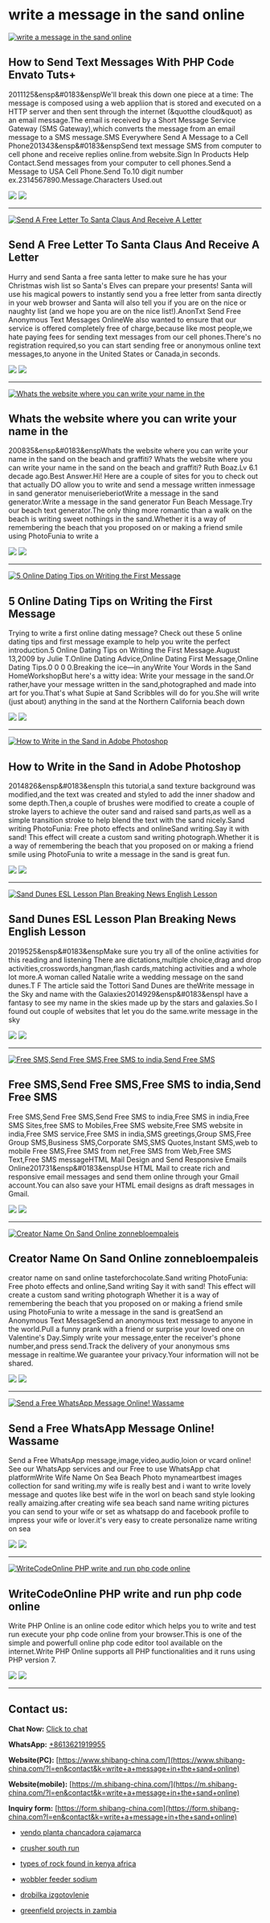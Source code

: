 # write a message in the sand online

<a href="https://swt.shibang-china.com/?l=en&img&k=write+a+message+in+the+sand+online" target="_blank">![write a message in the sand online](http://static.shibang-china.com/all-800x300/915.jpg)</a>

## How to Send Text Messages With PHP Code Envato Tuts+
2011125&ensp&#0183&enspWe'll break this down one piece at a time: The message is composed using a web appliion that is stored and executed on a HTTP server and then sent through the internet (&quotthe cloud&quot) as an email message.The email is received by a Short Message Service Gateway (SMS Gateway),which converts the message from an email message to a SMS message.SMS Everywhere Send A Message to a Cell Phone201343&ensp&#0183&enspSend text message SMS from computer to cell phone and receive replies online.from website.Sign In Products Help Contact.Send messages from your computer to cell phones.Send a Message to USA Cell Phone.Send To.10 digit number ex.2314567890.Message.Characters Used.out


<a href="https://whatsapp.shibangsoft.com/WhatsApp.php" target="_blank" title="WhatsApp">![](http://static.shibang-china.com/icon/whatsapp.png)</a> <a href="https://swt.shibang-china.com/?l=en&icon&k=write+a+message+in+the+sand+online" target="_blank">![](http://static.shibang-china.com/icon/chat-en.png)</a>

---

<a href="https://swt.shibang-china.com/?l=en&img&k=write+a+message+in+the+sand+online" target="_blank">![Send A Free Letter To Santa Claus And Receive A Letter](http://static.shibang-china.com/all-800x300/495.jpg)</a>

## Send A Free Letter To Santa Claus And Receive A Letter
Hurry and send Santa a free santa letter to make sure he has your Christmas wish list so Santa's Elves can prepare your presents! Santa will use his magical powers to instantly send you a free letter from santa directly in your web browser and Santa will also tell you if you are on the nice or naughty list (and we hope you are on the nice list!).AnonTxt Send Free Anonymous Text Messages OnlineWe also wanted to ensure that our service is offered completely free of charge,because like most people,we hate paying fees for sending text messages from our cell phones.There's no registration required,so you can start sending free or anonymous online text messages,to anyone in the United States or Canada,in seconds.


<a href="https://whatsapp.shibangsoft.com/WhatsApp.php" target="_blank" title="WhatsApp">![](http://static.shibang-china.com/icon/whatsapp.png)</a> <a href="https://swt.shibang-china.com/?l=en&icon&k=write+a+message+in+the+sand+online" target="_blank">![](http://static.shibang-china.com/icon/chat-en.png)</a>

---

<a href="https://swt.shibang-china.com/?l=en&img&k=write+a+message+in+the+sand+online" target="_blank">![Whats the website where you can write your name in the](http://static.shibang-china.com/all-800x300/1520.jpg)</a>

## Whats the website where you can write your name in the
200835&ensp&#0183&enspWhats the website where you can write your name in the sand on the beach and graffiti? Whats the website where you can write your name in the sand on the beach and graffiti? Ruth Boaz.Lv 6.1 decade ago.Best Answer.Hi! Here are a couple of sites for you to check out that actually DO allow you to write and send a message written inmessage in sand generator menuiserieberiotWrite a message in the sand generator.Write a message in the sand generator Fun Beach Message.Try our beach text generator.The only thing more romantic than a walk on the beach is writing sweet nothings in the sand.Whether it is a way of remembering the beach that you proposed on or making a friend smile using PhotoFunia to write a


<a href="https://whatsapp.shibangsoft.com/WhatsApp.php" target="_blank" title="WhatsApp">![](http://static.shibang-china.com/icon/whatsapp.png)</a> <a href="https://swt.shibang-china.com/?l=en&icon&k=write+a+message+in+the+sand+online" target="_blank">![](http://static.shibang-china.com/icon/chat-en.png)</a>

---

<a href="https://swt.shibang-china.com/?l=en&img&k=write+a+message+in+the+sand+online" target="_blank">![5 Online Dating Tips on Writing the First Message](http://static.shibang-china.com/all-800x300/748.jpg)</a>

## 5 Online Dating Tips on Writing the First Message
Trying to write a first online dating message? Check out these 5 online dating tips and first message example to help you write the perfect introduction.5 Online Dating Tips on Writing the First Message.August 13,2009 by Julie T.Online Dating Advice,Online Dating First Message,Online Dating Tips.0 0 0 0.Breaking the ice—in anyWrite Your Words in the Sand HomeWorkshopBut here's a witty idea: Write your message in the sand.Or rather,have your message written in the sand,photographed and made into art for you.That's what Supie at Sand Scribbles will do for you.She will write (just about) anything in the sand at the Northern California beach down


<a href="https://whatsapp.shibangsoft.com/WhatsApp.php" target="_blank" title="WhatsApp">![](http://static.shibang-china.com/icon/whatsapp.png)</a> <a href="https://swt.shibang-china.com/?l=en&icon&k=write+a+message+in+the+sand+online" target="_blank">![](http://static.shibang-china.com/icon/chat-en.png)</a>

---

<a href="https://swt.shibang-china.com/?l=en&img&k=write+a+message+in+the+sand+online" target="_blank">![How to Write in the Sand in Adobe Photoshop](http://static.shibang-china.com/all-800x300/1155.jpg)</a>

## How to Write in the Sand in Adobe Photoshop
2014826&ensp&#0183&enspIn this tutorial,a sand texture background was modified,and the text was created and styled to add the inner shadow and some depth.Then,a couple of brushes were modified to create a couple of stroke layers to achieve the outer sand and raised sand parts,as well as a simple transition stroke to help blend the text with the sand nicely.Sand writing PhotoFunia: Free photo effects and onlineSand writing.Say it with sand! This effect will create a custom sand writing photograph.Whether it is a way of remembering the beach that you proposed on or making a friend smile using PhotoFunia to write a message in the sand is great fun.


<a href="https://whatsapp.shibangsoft.com/WhatsApp.php" target="_blank" title="WhatsApp">![](http://static.shibang-china.com/icon/whatsapp.png)</a> <a href="https://swt.shibang-china.com/?l=en&icon&k=write+a+message+in+the+sand+online" target="_blank">![](http://static.shibang-china.com/icon/chat-en.png)</a>

---

<a href="https://swt.shibang-china.com/?l=en&img&k=write+a+message+in+the+sand+online" target="_blank">![Sand Dunes ESL Lesson Plan Breaking News English Lesson](http://static.shibang-china.com/all-800x300/1316.jpg)</a>

## Sand Dunes ESL Lesson Plan Breaking News English Lesson
2019525&ensp&#0183&enspMake sure you try all of the online activities for this reading and listening There are dictations,multiple choice,drag and drop activities,crosswords,hangman,flash cards,matching activities and a whole lot more.A woman called Natalie write a wedding message on the sand dunes.T F The article said the Tottori Sand Dunes are theWrite message in the Sky and name with the Galaxies2014929&ensp&#0183&enspI have a fantasy to see my name in the skies made up by the stars and galaxies.So I found out couple of websites that let you do the same.write message in the sky


<a href="https://whatsapp.shibangsoft.com/WhatsApp.php" target="_blank" title="WhatsApp">![](http://static.shibang-china.com/icon/whatsapp.png)</a> <a href="https://swt.shibang-china.com/?l=en&icon&k=write+a+message+in+the+sand+online" target="_blank">![](http://static.shibang-china.com/icon/chat-en.png)</a>

---

<a href="https://swt.shibang-china.com/?l=en&img&k=write+a+message+in+the+sand+online" target="_blank">![Free SMS,Send Free SMS,Free SMS to india,Send Free SMS](http://static.shibang-china.com/all-800x300/1358.jpg)</a>

## Free SMS,Send Free SMS,Free SMS to india,Send Free SMS
Free SMS,Send Free SMS,Send Free SMS to india,Free SMS in india,Free SMS Sites,free SMS to Mobiles,Free SMS website,Free SMS website in india,Free SMS service,Free SMS in india,SMS greetings,Group SMS,Free Group SMS,Business SMS,Corporate SMS,SMS Quotes,Instant SMS,web to mobile Free SMS,Free SMS from net,Free SMS from Web,Free SMS Text,Free SMS messageHTML Mail Design and Send Responsive Emails Online201731&ensp&#0183&enspUse HTML Mail to create rich and responsive email messages and send them online through your Gmail account.You can also save your HTML email designs as draft messages in Gmail.


<a href="https://whatsapp.shibangsoft.com/WhatsApp.php" target="_blank" title="WhatsApp">![](http://static.shibang-china.com/icon/whatsapp.png)</a> <a href="https://swt.shibang-china.com/?l=en&icon&k=write+a+message+in+the+sand+online" target="_blank">![](http://static.shibang-china.com/icon/chat-en.png)</a>

---

<a href="https://swt.shibang-china.com/?l=en&img&k=write+a+message+in+the+sand+online" target="_blank">![Creator Name On Sand Online zonnebloempaleis](http://static.shibang-china.com/all-800x300/101.jpg)</a>

## Creator Name On Sand Online zonnebloempaleis
creator name on sand online tasteforchocolate.Sand writing PhotoFunia: Free photo effects and online,Sand writing Say it with sand! This effect will create a custom sand writing photograph Whether it is a way of remembering the beach that you proposed on or making a friend smile using PhotoFunia to write a message in the sand is greatSend an Anonymous Text MessageSend an anonymous text message to anyone in the world.Pull a funny prank with a friend or surprise your loved one on Valentine's Day.Simply write your message,enter the receiver's phone number,and press send.Track the delivery of your anonymous sms message in realtime.We guarantee your privacy.Your information will not be shared.


<a href="https://whatsapp.shibangsoft.com/WhatsApp.php" target="_blank" title="WhatsApp">![](http://static.shibang-china.com/icon/whatsapp.png)</a> <a href="https://swt.shibang-china.com/?l=en&icon&k=write+a+message+in+the+sand+online" target="_blank">![](http://static.shibang-china.com/icon/chat-en.png)</a>

---

<a href="https://swt.shibang-china.com/?l=en&img&k=write+a+message+in+the+sand+online" target="_blank">![Send a Free WhatsApp Message Online! Wassame](http://static.shibang-china.com/all-800x300/1066.jpg)</a>

## Send a Free WhatsApp Message Online! Wassame
Send a Free WhatsApp message,image,video,audio,loion or vcard online! See our WhatsApp services and our Free to use WhatsApp chat platformWrite Wife Name On Sea Beach Photo mynameartbest images collection for sand writing.my wife is really best and i want to write lovely message and quotes like best wife in the worl on beach sand style looking really amaizing.after creating wife sea beach sand name writing pictures you can send to your wife or set as whatsapp do and facebook profile to impress your wife or lover.it's very easy to create personalize name writing on sea


<a href="https://whatsapp.shibangsoft.com/WhatsApp.php" target="_blank" title="WhatsApp">![](http://static.shibang-china.com/icon/whatsapp.png)</a> <a href="https://swt.shibang-china.com/?l=en&icon&k=write+a+message+in+the+sand+online" target="_blank">![](http://static.shibang-china.com/icon/chat-en.png)</a>

---

<a href="https://swt.shibang-china.com/?l=en&img&k=write+a+message+in+the+sand+online" target="_blank">![WriteCodeOnline PHP write and run php code online](http://static.shibang-china.com/all-800x300/719.jpg)</a>

## WriteCodeOnline PHP write and run php code online
Write PHP Online is an online code editor which helps you to write and test run execute your php code online from your browser.This is one of the simple and powerfull online php code editor tool available on the internet.Write PHP Online supports all PHP functionalities and it runs using PHP version 7.

<a href="https://whatsapp.shibangsoft.com/WhatsApp.php" target="_blank" title="WhatsApp">![](http://static.shibang-china.com/icon/whatsapp.png)</a> <a href="https://swt.shibang-china.com/?l=en&icon&k=write+a+message+in+the+sand+online" target="_blank">![](http://static.shibang-china.com/icon/chat-en.png)</a>

---
## Contact us:

**Chat Now:** [Click to chat](https://swt.shibang-china.com?l=en&contact&k=write+a+message+in+the+sand+online)

**WhatsApp:**  [+8613621919955](https://whatsapp.shibangsoft.com/WhatsApp.php)

**Website(PC):** [https://www.shibang-china.com/](https://www.shibang-china.com/?l=en&contact&k=write+a+message+in+the+sand+online)

**Website(mobile):** [https://m.shibang-china.com/](https://m.shibang-china.com/?l=en&contact&k=write+a+message+in+the+sand+online)

**Inquiry form:** [https://form.shibang-china.com](https://form.shibang-china.com?l=en&contact&k=write+a+message+in+the+sand+online)

* [vendo planta chancadora cajamarca](../117/vendo%20planta%20chancadora%20cajamarca.md)

* [crusher south run](../113/crusher%20south%20run.md)

* [types of rock found in kenya africa](../113/types%20of%20rock%20found%20in%20kenya%20africa.md)

* [wobbler feeder sodium](../111/wobbler%20feeder%20sodium.md)

* [drobilka izgotovlenie](../117/drobilka%20izgotovlenie.md)

* [greenfield projects in zambia](../118/greenfield%20projects%20in%20zambia.md)